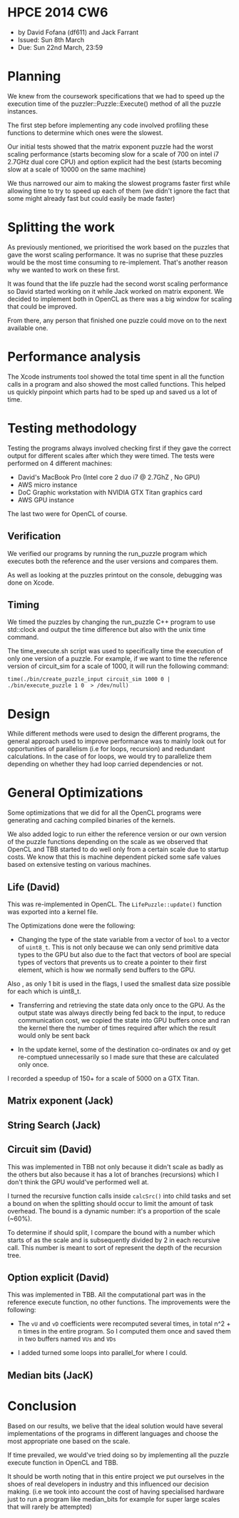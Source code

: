 HPCE 2014 CW6
=============

- by David Fofana (df611) and Jack Farrant
- Issued: Sun 8th March
- Due: Sun 22nd March, 23:59


Planning
====

We knew from the coursework specifications that we had to speed up the
execution time of the puzzler::Puzzle::Execute() method of all the puzzle
instances.

The first step before implementing any code involved profiling these
functions to determine which ones were the slowest. 

Our initial tests showed that the matrix exponent puzzle had the worst scaling
performance (starts becoming slow for a scale of 700 on intel i7 2.7GHz dual
core CPU) and option explicit had the best (starts becoming slow at
a scale of 10000 on the same machine)

We thus narrowed our aim to making the slowest programs faster first while
allowing time to try to speed up each of them (we didn't ignore the fact that
some might already fast but could easily be made faster)

Splitting the work
==================

As previously mentioned, we prioritised the work based on the puzzles that gave 
the worst scaling performance. It was no suprise that these puzzles would be the 
most time consuming to re-implement. That's another reason why we wanted to 
work on these first.

It was found that the life puzzle had the second worst scaling performance so
David started working on it while Jack worked on matrix exponent. We decided
to implement both in OpenCL as there was a big window for scaling that could 
be improved.

From there, any person that finished one puzzle could move on to the next 
available one.

Performance analysis
===================================

The Xcode instruments tool showed the total time spent in all the function calls
in a program and also showed the most called functions. This helped us
quickly pinpoint which parts had to be sped up and saved us a lot of time.


Testing methodology
===================

Testing the programs always involved checking first if they gave the correct 
output for different scales after which they were timed. The tests were 
performed on 4 different machines: 

- David's MacBook Pro (Intel core 2 duo i7 @ 2.7GhZ , No GPU)
- AWS micro instance
- DoC Graphic workstation with NVIDIA GTX Titan graphics card
- AWS GPU instance

The last two were for OpenCL of course.

Verification
------------

We verified our programs by running the run_puzzle program which executes 
both the reference and the user versions and compares them. 

As well as looking at the puzzles printout on the console, debugging 
was done on Xcode. 

Timing
-------

We timed the puzzles by changing the run_puzzle C++ program to use std::clock
and output the time difference but also with the unix time command.

The time_execute.sh script was used to specifically time the execution of only
one version of a puzzle. For example, if we want to time the reference version 
of circuit_sim for a scale of 1000, it will run the following command:

    time(./bin/create_puzzle_input circuit_sim 1000 0 | ./bin/execute_puzzle 1 0  > /dev/null)

Design 
=======

While different methods were used to design the different programs, the 
general approach used to improve performance was to mainly look out for
opportunities of parallelism (i.e for loops, recursion) and redundant 
calculations. In the case of for loops, we would try to parallelize them 
depending on whether they had loop carried dependencies or not.

General Optimizations
=====================

Some optimizations that we did for all the OpenCL programs were generating
and caching compiled binaries of the kernels.

We also added logic to run either the reference version or our own version
of the puzzle functions depending on the scale as we observed that OpenCL
and TBB started to do well only from a certain scale due to startup costs.
We know that this is machine dependent picked some safe values based on 
extensive testing on various machines.

Life (David)
----

This was re-implemented in OpenCL. The `LifePuzzle::update()` function was 
exported into a kernel file.

The Optimizations done were the following:

- Changing the type of the state variable from a vector of `bool` to 
a vector of `uint8_t`. This is not only because we can only send primitive 
data types to the GPU but also due to the fact that vectors of bool are
special types of vectors that prevents us to create a pointer to their
first element, which is how we normally send buffers to the GPU.

Also , as only 1 bit is used in the flags, I used the smallest data size
possible for each which is uint8_t.

- Transferring and retrieving the state data only once to the GPU. As the
output state was always directly being fed back to the input, to reduce
communication cost, we copied the state into GPU buffers once and ran the kernel
there the number of times required after which the result would only be sent back

- In the update kernel, some of the destination co-ordinates ox and oy get
re-comptued unnecessarily so I made sure that these are calculated only once.

I recorded a speedup of 150+ for a scale of 5000 on a GTX Titan.

Matrix exponent (Jack)
---------------


String Search (Jack)
-------------

Circuit sim  (David)
-----------

This was implemented in TBB not only because it didn't scale as badly as
the others but also because it has a lot of branches (recursions) which I
don't think the GPU would've performed well at. 

I turned the recursive function calls inside `calcSrc()` into child tasks 
and set a bound on when the splitting should occur to limit the amount 
of task overhead. The bound is a dynamic number: it's a proportion of the 
scale (~60%). 

To determine if should split, I compare the bound with a number
which starts of as the scale and is subsequently divided by 2 in each 
recursive call. This number is meant to sort of represent the depth of the 
recursion tree.

Option explicit (David)
---------------

This was implemented in TBB. All the computational part was in the reference
execute function, no other functions. The improvements were the following:

- The `vU` and `vD` coefficients were recomputed several times, in total n^2 + n 
times in the entire program. So I computed them once and saved them in two 
buffers named `VUs` and `VDs`

- I added turned some loops into parallel_for where I could.


Median bits (JacK)
-----------


Conclusion
==========

Based on our results, we belive that the ideal solution would
have several implementations of the programs in different languages
and choose the most appropriate one based on the scale.

If time prevailed, we would've tried doing so by implementing all
the puzzle execute function in OpenCL and TBB.

It should be worth noting that in this entire project we put ourselves in
the shoes of real developers in industry and this influenced our decision 
making. (i.e  we took into account the cost of having specialised hardware
just to  run a program like median_bits for example for super large scales 
that will rarely be attempted)
